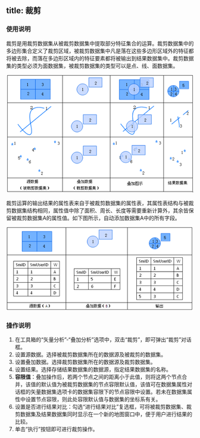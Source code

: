 title: 裁剪
---
   
### 使用说明    
 
裁剪是用裁剪数据集从被裁剪数据集中提取部分特征集合的运算。裁剪数据集中的多边形集合定义了裁剪区域，被裁剪数据集中凡是落在这些多边形区域外的特征都将被去除，而落在多边形区域内的特征要素都将被输出到结果数据集中。裁剪数据集的类型必须为面数据集，被裁剪数据集的类型可以是点、线、面数据集。
  
  
![](img/clipbuttonoperation.png)  
  
裁剪运算的输出结果的属性表来自于被裁剪数据集的属性表，其属性表结构与被裁剪数据集结构相同，属性值中除了面积、周长、长度等需要重新计算外，其余皆保留被裁剪数据集A的属性值。如下图所示，自动添加数据集A中的所有字段。  
  
![](img/clipbuttonproperty.png)  

### 操作说明   
  
1. 在工具箱的“矢量分析”-“叠加分析”选项中，双击“裁剪”，即可弹出“裁剪”对话框。  
2. 设置源数据。选择被裁剪数据集所在的数据源及被裁剪的数据集。   
3. 设置叠加数据。选择裁剪数据集所在的数据源及裁剪数据集。   
4. 设置结果。选择存储结果数据集的数据源，指定结果数据集的名称。    
5. **容限值**：叠加操作后，若两个节点之间的距离小于此值，则将这两个节点合并，该值的默认值为被裁剪数据集的节点容限默认值，该值可在数据集属性对话框的矢量数据集选项卡的数据集容限下的节点容限中设置。若未在数据集属性中设置节点容限，则此处容限默认值与数据集的坐标系有关。  
6. 设置是否进行结果对比：勾选“进行结果对比”复选框，可将被裁剪数据集、裁剪数据集及结果数据集同时显示在一个新的地图窗口中，便于用户进行结果的比较。  
7. 单击“执行”按钮即可进行裁剪操作。




